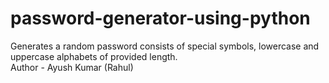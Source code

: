 # password-generator-using-python
Generates a random password consists of special symbols, lowercase and uppercase alphabets of provided length.
<br>
Author - Ayush Kumar (Rahul)
